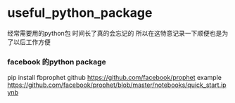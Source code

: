 # useful_python_package
经常需要用的python包
时间长了真的会忘记的 所以在这特意记录一下顺便也是为了以后工作方便


### facebook 的python package
pip install fbprophet
github  https://github.com/facebook/prophet
example https://github.com/facebook/prophet/blob/master/notebooks/quick_start.ipynb
